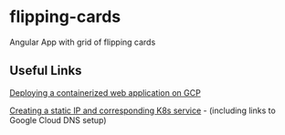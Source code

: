 # flipping-cards
Angular App with grid of flipping cards

## Useful Links

[Deploying a containerized web application on GCP](https://cloud.google.com/kubernetes-engine/docs/tutorials/hello-app)

[Creating a static IP and corresponding K8s service](https://cloud.google.com/kubernetes-engine/docs/tutorials/configuring-domain-name-static-ip) - (including links to Google Cloud DNS setup)
